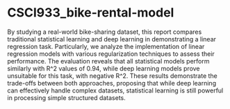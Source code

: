 # CSCI933_bike-rental-model
By studying a real-world bike-sharing dataset, this report compares traditional statistical learning and deep learning in demonstrating a linear regression task. Particularly, we analyze the implementation of linear regression models with various regularization techniques to assess their performance. The evaluation reveals that all statistical models perform similarly with R^2 values of 0.94, while deep learning models prove unsuitable for this task, with negative R^2. These results demonstrate the trade-offs between both approaches, proposing that while deep learning can effectively handle complex datasets, statistical learning is still powerful in processing simple structured datasets.
